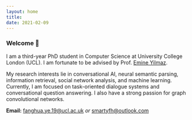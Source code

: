 ```yaml
---
layout: home
title: 
date: 2021-02-09 
---
```

### Welcome 👋
I am a third-year PhD student in Computer Science at University College London (UCL). I am fortunate to be advised by Prof. [Emine Yilmaz](https://scholar.google.com/citations?user=ocmAN4YAAAAJ&hl=en). 

My research interests lie in conversational AI, neural semantic parsing, information retrieval, social network analysis, and machine learning. Currently, I am focused on task-oriented dialogue systems and conversational question answering. I also have a strong passion for graph convolutional networks.

**Email:** fanghua.ye.19@ucl.ac.uk *or* smartyfh@outlook.com  
